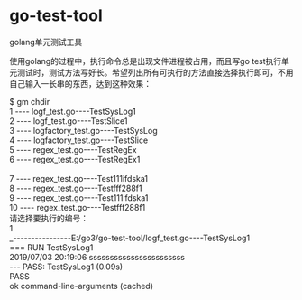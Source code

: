 # go-test-tool
golang单元测试工具

使用golang的过程中，执行命令总是出现文件进程被占用，而且写go test执行单元测试时，测试方法写好长。希望列出所有可执行的方法直接选择执行即可，不用自己输入一长串的东西，达到这种效果：

$ gm chdir<br>
1 ---- logf_test.go----TestSysLog1<br>
2 ---- logf_test.go----TestSlice1<br>
3 ---- logfactory_test.go----TestSysLog<br>
4 ---- logfactory_test.go----TestSlice<br>
5 ---- regex_test.go----TestRegEx<br>
6 ---- regex_test.go----TestRegEx1<br><br>
7 ---- regex_test.go----Test111ifdska1<br>
8 ---- regex_test.go----Testfff288f1<br>
9 ---- regex_test.go----Test111ifdska1<br>
10 ---- regex_test.go----Testfff288f1<br>
请选择要执行的编号：<br>
1<br>
_----------------E:/go3/go-test-tool/logf_test.go----TestSysLog1<br>
=== RUN   TestSysLog1<br>
2019/07/03 20:19:06 sssssssssssssssssssssss<br>
--- PASS: TestSysLog1 (0.09s)<br>
PASS<br>
ok      command-line-arguments  (cached)<br>
